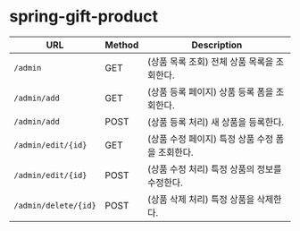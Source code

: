 
# spring-gift-product

| URL                  | Method | Description                   |
|----------------------|--------|-------------------------------|
| `/admin`             | GET    | (상품 목록 조회) 전체 상품 목록을 조회한다.    |
| `/admin/add`         | GET    | (상품 등록 페이지) 상품 등록 폼을 조회한다.    |
| `/admin/add`         | POST   | (상품 등록 처리) 새 상품을 등록한다.        |
| `/admin/edit/{id}`   | GET    | (상품 수정 페이지) 특정 상품 수정 폼을 조회한다. |
| `/admin/edit/{id}`   | POST   | (상품 수정 처리) 특정 상품의 정보를 수정한다.   |
| `/admin/delete/{id}` | POST   | (상품 삭제 처리) 특정 상품을 삭제한다.       |
